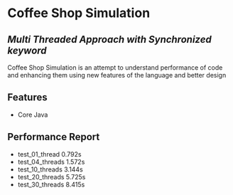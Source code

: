 # Coffee Shop Simulation
## _Multi Threaded Approach with Synchronized keyword_

Coffee Shop Simulation is an attempt to understand performance of code and enhancing them using new features of the language and better design

## Features
- Core Java


## Performance Report
- test_01_thread 0.792s
- test_04_threads 1.572s
- test_10_threads 3.144s
- test_20_threads 5.725s
- test_30_threads 8.415s